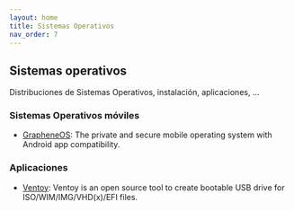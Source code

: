 ```yaml
---
layout: home
title: Sistemas Operativos
nav_order: 7
---
```


## Sistemas operativos

Distribuciones de Sistemas Operativos, instalación, aplicaciones, ...

### Sistemas Operativos móviles

* [GrapheneOS](https://grapheneos.org/): The private and secure mobile operating system with Android app compatibility. 

### Aplicaciones

* [Ventoy](https://www.ventoy.net/en/index.html): Ventoy is an open source tool to create bootable USB drive for ISO/WIM/IMG/VHD(x)/EFI files. 
